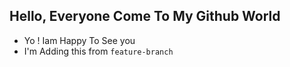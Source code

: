 ## Hello, Everyone Come To My Github World

- Yo ! Iam Happy To See you
- I'm Adding this from `feature-branch`
